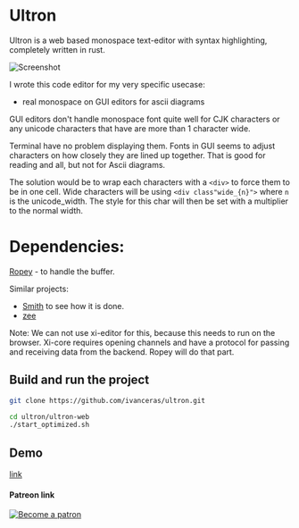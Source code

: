# Ultron

Ultron is a web based monospace text-editor with syntax highlighting, completely written in rust.

![Screenshot](https://raw.githubusercontent.com/ivanceras/ultron/master/screenshot/ultron.png)

I wrote this code editor for my very specific usecase:
- real monospace on GUI editors for ascii diagrams

GUI editors don't handle monospace font quite well for CJK characters or any unicode characters
that have are more than 1 character wide.

Terminal have no problem displaying them.
Fonts in GUI seems to adjust characters on how closely they are lined up together.
That is good for reading and all, but not for Ascii diagrams.

The solution would be to wrap each characters with a `<div>` to force them to be in one cell.
Wide characters will be using `<div class"wide_{n}">` where `n` is the unicode_width.
The style for this char will then be set with a multiplier to the normal width.

# Dependencies:
[Ropey](https://crates.io/crates/ropey) - to handle the buffer.


Similar projects:
- [Smith](https://github.com/IGI-111/Smith) to see how it is done.
- [zee](https://crates.io/crates/zee)

Note:  We can not use xi-editor for this, because this needs to run on the browser.
Xi-core requires opening channels and have a protocol for passing and receiving data from the backend.
Ropey will do that part.

## Build and run the project

```sh
git clone https://github.com/ivanceras/ultron.git

cd ultron/ultron-web
./start_optimized.sh

```

## Demo

[link](https://ivanceras.github.io/ultron)


#### Patreon link
 [![Become a patron](https://c5.patreon.com/external/logo/become_a_patron_button.png)](https://www.patreon.com/ivanceras)
